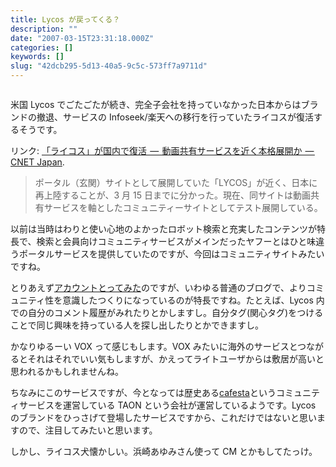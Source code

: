 ```yaml
---
title: Lycos が戻ってくる？
description: ""
date: "2007-03-15T23:31:18.000Z"
categories: []
keywords: []
slug: "42dcb295-5d13-40a5-9c5c-573ff7a9711d"
---
```

![]()

米国 Lycos でごたごたが続き、完全子会社を持っていなかった日本からはブランドの撤退、サービスの Infoseek/楽天への移行を行っていたライコスが復活するそうです。

リンク: [「ライコス」が国内で復活  —  動画共有サービスを近く本格展開か  — CNET Japan](http://japan.cnet.com/news/media/story/0,2000056023,20345282,00.htm?ref=rss "「ライコス」が国内で復活--動画共有サービスを近く本格展開か - CNET Japan").

> ポータル（玄関）サイトとして展開していた「LYCOS」が近く、日本に再上陸することが、3 月 15 日までに分かった。現在、同サイトは動画共有サービスを軸としたコミュニティーサイトとしてテスト展開している。

以前は当時はわりと使い心地のよかったロボット検索と充実したコンテンツが特長で、検索と会員向けコミュニティサービスがメインだったヤフーとはひと味違うポータルサービスを提供していたのですが、今回はコミュニティサイトみたいですね。

とりあえず[アカウントとってみた](http://clip.lycos.jp/hiro/profile)のですが、いわゆる普通のブログで、よりコミュニティ性を意識したつくりになっているのが特長ですね。たとえば、Lycos 内での自分のコメント履歴がみれたりとかしますし。自分タグ(関心タグ)をつけることで同じ興味を持っている人を探し出したりとかできますし。

かなりゆるーい VOX って感じもします。VOX みたいに海外のサービスとつながるとそれはそれでいい気もしますが、かえってライトユーザからは敷居が高いと思われるかもしれませんね。

ちなみにこのサービスですが、今となっては歴史ある[cafesta](http://www.cafesta.com/)というコミュニティサービスを運営している TAON という会社が運営しているようです。Lycos のブランドをひっさげて登場したサービスですから、これだけではないと思いますので、注目してみたいと思います。

しかし、ライコス犬懐かしい。浜崎あゆみさん使って CM とかもしてたっけ。
